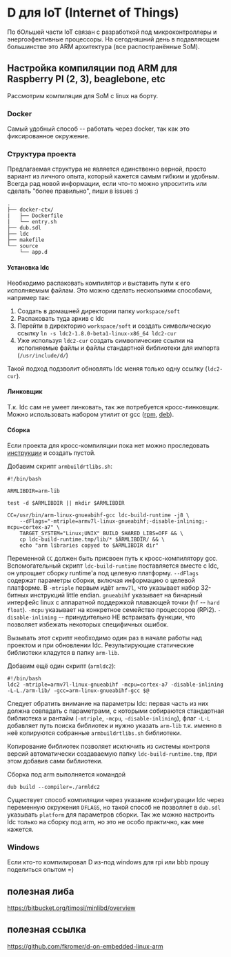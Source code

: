 # D для IoT (Internet of Things)

По бОльшей части IoT связан с разработкой под микроконтроллеры и энергоэфективные процессоры.
На сегодняшний день в подавляющем большинстве это ARM архитектура (все распостранённые SoM).

## Настройка компиляции под ARM для Raspberry PI (2, 3), beaglebone, etc

Рассмотрим компиляция для SoM с linux на борту.

### Docker

Самый удобный способ -- работать через docker, так как это фиксированное окружение. 

### Структура проекта

Предлагаемая структура не является единственно верной, просто вариант из личного опыта, 
который кажется самым гибким и удобным. Всегда рад новой информации, если что-то можно
упроситить или сделать "более правильно", пиши в issues :)

```
.
├── docker-ctx/
|   ├── Dockerfile
|   └── entry.sh
├── dub.sdl
├── ldc
├── makefile
└── source
    └── app.d
```

#### Установка ldc

Необходимо распаковать компилятор и выставить пути к его исполняемым
файлам. Это можно сделать несколькими способами, например так:

1. Создать в домашней директории папку `workspace/soft`
2. Распаковать туда архив с ldc
3. Перейти в директорию `workspace/soft` и создать символическую ссылку
`ln -s ldc2-1.8.0-beta1-linux-x86_64 ldc2-cur`
1. Уже используя `ldc2-cur` создать символические ссылки на исполняемые файлы и файлы стандартной библиотеки для импорта (`/usr/include/d/`)

Такой подход подзволит обновлять ldc меняя только одну ссылку (`ldc2-cur`).

#### Линковщик

Т.к. ldc сам не умеет линковать, так же потребуется кросс-линковщик.
Можно использовать набором утилит от gcc ([rpm](https://copr.fedorainfracloud.org/coprs/lantw44/arm-linux-gnueabihf-toolchain/), [deb](https://packages.debian.org/sid/gcc-arm-linux-gnueabihf)).

#### Сборка

Если проекта для кросс-компиляции пока нет можно проследовать
[инструкции](/manuals/begin.md#Первые-шаги) и создать пустой.

Добавим скрипт `armbuildrtlibs.sh`:

```
#!/bin/bash

ARMLIBDIR=arm-lib

test -d $ARMLIBDIR || mkdir $ARMLIBDIR

CC=/usr/bin/arm-linux-gnueabihf-gcc ldc-build-runtime -j8 \
    --dFlags="-mtriple=armv7l-linux-gnueabihf;-disable-inlining;-mcpu=cortex-a7" \
    TARGET_SYSTEM="Linux;UNIX" BUILD_SHARED_LIBS=OFF && \
    cp ldc-build-runtime.tmp/lib/* $ARMLIBDIR/ && \
    echo "arm libraries copyed to $ARMLIBDIR dir"
```

Переменной `CC` должен быть присвоен путь к кросс-компилятору gcc.
Вспомогательный скрипт `ldc-build-runtime` поставляется вместе с ldc,
он упрощает сборку runtime'а под целевую платформу. `--dFlags` содержат
параметры сборки, включая информацию о целевой платформе. В `-mtriple`
первым идёт `armv7l`, что указывает набор 32-битных инструкций little
endian. `gnueabihf` указывает на бинарный интерфейс linux с аппаратной
поддержкой плавающей точки (`hf` -- `hard float`). `-mcpu` указывает на
конкретное семейство процессоров (RPi2). `-disable-inlining` -- принудительно
НЕ встраивать функции, что позволяет избежать некоторых специфичных ошибок.

Вызывать этот скрипт необходимо один раз в начале работы над проектом и
при обновлении ldc. Результирующие статические библиотеки кладутся в
папку `arm-lib`.

Добавим ещё один скрипт (`armldc2`):

```
#!/bin/bash
ldc2 -mtriple=armv7l-linux-gnueabihf -mcpu=cortex-a7 -disable-inlining -L-L./arm-lib/ -gcc=arm-linux-gnueabihf-gcc $@
```

Следует обратить внимание на параметры ldc: первая часть из них должна
совпадать с параметрами, с которыми собираются стандартная библиотека и
рантайм (`-mtriple`, `-mcpu`, `-disable-inlining`), флаг `-L-L` добавляет
путь поиска библиотек и нужно указать `arm-lib` т.к. именно в неё 
копируются собранные `armbuildrtlibs.sh` библиотеки.

Копирование библиотек позволяет исключить из системы контроля версий
автоматически создаваемую папку `ldc-build-runtime.tmp`, при этом добавив
сами библиотеки.

Сборка под arm выполняется командой

    dub build --compiler=./armldc2
    
Существует способ компиляции через указание конфигурации ldc через переменную
окружения `DFLAGS`, но такой способ не позволяет в `dub.sdl` указывать `platform`
для параметров сборки. Так же можно настроить ldc только на сборку под arm, но
это не особо практично, как мне кажется.
    
### Windows

Если кто-то компилировал D из-под windows для rpi или bbb прошу поделиться опытом =)

## полезная либа
https://bitbucket.org/timosi/minlibd/overview

## полезная ссылка
https://github.com/fkromer/d-on-embedded-linux-arm
